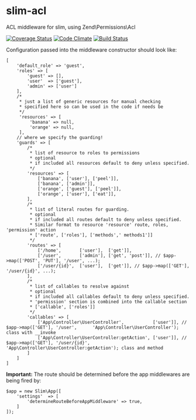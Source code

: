 # slim-acl
ACL middleware for slim, using Zend\Permissions\Acl

[![Coverage Status](https://coveralls.io/repos/slimphp-api/slim-acl/badge.svg?branch=master&service=github)](https://coveralls.io/github/slimphp-api/slim-acl?branch=master)
[![Code Climate](https://codeclimate.com/github/slimphp-api/slim-acl/badges/gpa.svg)](https://codeclimate.com/github/slimphp-api/slim-acl)
[![Build Status](https://travis-ci.org/slimphp-api/slim-acl.svg?branch=master)](https://travis-ci.org/slimphp-api/slim-acl)

Configuration passed into the middleware constructor should look like:

```
[
    'default_role' => 'guest',
    'roles' => [
        'guest' => [],
        'user'  => ['guest'],
        'admin' => ['user']
    ],
    /*
     * just a list of generic resources for manual checking
     * specified here so can be used in the code if needs be
     */
     'resources' => [
         'banana' => null,
         'orange' => null,
     ],
    // where we specify the guarding!
    'guards' => [
        /*
         * list of resource to roles to permissions
         * optional
         * if included all resources default to deny unless specified.
         */
        'resources' => [
            ['banana', ['user'], ['peel']],
            ['banana', ['admin']],
            ['orange', ['guest'], ['peel']],
            ['orange', ['user'], ['eat']],
        ],
        /*
         * list of literal routes for guarding.
         * optional
         * if included all routes default to deny unless specified.
         * Similar format to resource 'resource' route, roles, 'permission' action
         * ['route', ['roles'], ['methods',' methods1']]
         */
        'routes' => [
            ['/home',       ['user'],  ['get']],
            ['/user',       ['admin'], ['get', 'post']], // $app->map(['POST', 'PUT'], '/user', ...);
            ['/user/{id}',  ['user'],  ['get']], // $app->map(['GET'], '/user/{id}', ...);
        ],
        /*
         * list of callables to resolve against
         * optional
         * if included all callables default to deny unless specified.
         * 'permission' section is combined into the callable section
         * ['callable', ['roles']]
         */
        'callables' => [
            ['App\Controller\UserController',           ['user']], // $app->map(['GET'], '/user',      'App\Controller\UserController'); class with __invoke
            ['App\Controller\UserController:getAction', ['user']], // $app->map(['GET'], '/user/{id}', 'App\Controller\UserController:getAction'); class and method
        ]
    ]
]
```

**Important:** The route should be determined before the app middlewares are being fired by:

```
$app = new Slim\App([
    'settings'  => [
        'determineRouteBeforeAppMiddleware' => true,
    ]
]);
```
